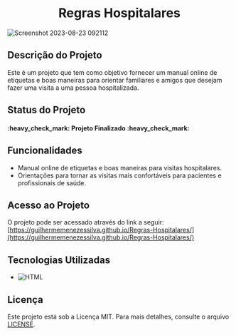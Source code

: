 <h1 align="center">Regras Hospitalares</h1>

![Screenshot 2023-08-23 092112](https://github.com/GuilhermeMenezesSilva/Regras-Hospitalares/assets/107522195/c1099603-c3dc-4fdd-8d80-5e04b2004177)

## Descrição do Projeto
Este é um projeto que tem como objetivo fornecer um manual online de etiquetas e boas maneiras para orientar familiares e amigos que desejam fazer uma visita a uma pessoa hospitalizada.

## Status do Projeto
<h4>:heavy_check_mark: Projeto Finalizado :heavy_check_mark:</h4>

## Funcionalidades
- Manual online de etiquetas e boas maneiras para visitas hospitalares.
- Orientações para tornar as visitas mais confortáveis para pacientes e profissionais de saúde.

## Acesso ao Projeto
O projeto pode ser acessado através do link a seguir: [https://guilhermemenezessilva.github.io/Regras-Hospitalares/](https://guilhermemenezessilva.github.io/Regras-Hospitalares/)

## Tecnologias Utilizadas
- ![HTML](https://img.shields.io/badge/HTML-5-orange)

## Licença
Este projeto está sob a Licença MIT. Para mais detalhes, consulte o arquivo [LICENSE](LICENSE).
